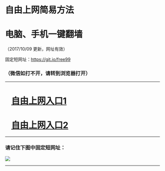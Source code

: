 ﻿# 自由上网简易方法

# 电脑、手机一键翻墙

（2017/10/09 更新，网址有效）

固定短网址：https://git.io/free99

### （微信如打不开，请转到浏览器打开）


***





# &nbsp;&nbsp; <a href="http://ft522711817.fwq-tz-1001.info/fwqtz01.html?t=100900115501 " target="_blank">自由上网入口1</a>
# &nbsp;&nbsp; <a href="http://ft3174725864.fwq-tz-1002.info/fwqtz02.html?t=100900129627 " target="_blank">自由上网入口2</a>
***

### 请记住下图中固定短网址：

<img src="https://s3-us-west-2.amazonaws.com/fwq-1001/yjfq-20170905okok.png" /> 


***

